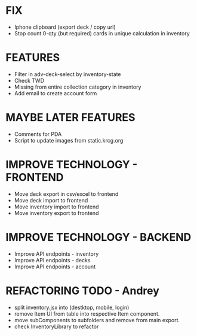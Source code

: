 # FIX
- Iphone clipboard (export deck / copy url)
- Stop count 0-qty (but required) cards in unique calculation in inventory

# FEATURES
- Filter in adv-deck-select by inventory-state
- Check TWD
- Missing from entire collection category in inventory
- Add email to create account form

# MAYBE LATER FEATURES
- Comments for PDA
- Script to update images from static.krcg.org

# IMPROVE TECHNOLOGY - FRONTEND
- Move deck export in csv/excel to frontend
- Move deck import to frontend
- Move inventory import to frontend
- Move inventory export to frontend

# IMPROVE TECHNOLOGY - BACKEND
- Improve API endpoints - inventory
- Improve API endpoints - decks
- Improve API endpoints - account

# REFACTORING TODO - Andrey
- split inventory.jsx into (destktop, mobile, login)
- remove Item UI from table into respective Item component.
- move subComponents to subfolders and remove from main export.
- check InventoryLibrary to refactor
